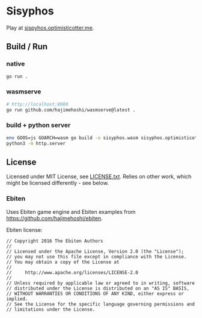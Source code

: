 # Sisyphos

Play at [sispyhos.optimisticotter.me](https://sispyhos.optimisticotter.me).

## Build / Run

### native

```sh
go run .
```

### wasmserve
```sh
# http://localhost:8080
go run github.com/hajimehoshi/wasmserve@latest .
```

### build + python server

```sh
env GOOS=js GOARCH=wasm go build -o sisyphos.wasm sisyphos.optimisticotter.me
python3 -m http.server
```

## License

Licensed under MIT License, see [LICENSE.txt](LICENSE.txt). Relies on other work, which might be licensed differently - see below.

### Ebiten

Uses Ebiten game engine and Ebiten examples from https://github.com/hajimehoshi/ebiten.

Ebiten license:
```
// Copyright 2016 The Ebiten Authors
//
// Licensed under the Apache License, Version 2.0 (the "License");
// you may not use this file except in compliance with the License.
// You may obtain a copy of the License at
//
//     http://www.apache.org/licenses/LICENSE-2.0
//
// Unless required by applicable law or agreed to in writing, software
// distributed under the License is distributed on an "AS IS" BASIS,
// WITHOUT WARRANTIES OR CONDITIONS OF ANY KIND, either express or implied.
// See the License for the specific language governing permissions and
// limitations under the License.
```
